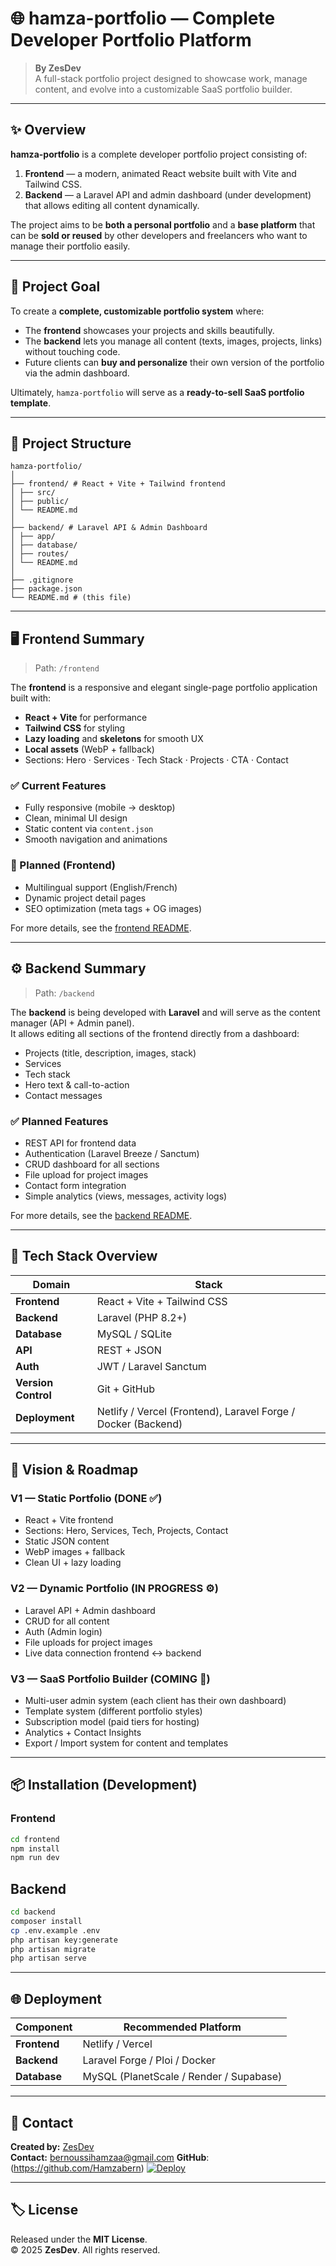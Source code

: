 # 🌐 hamza-portfolio — Complete Developer Portfolio Platform

> **By ZesDev**  
> A full-stack portfolio project designed to showcase work, manage content, and evolve into a customizable SaaS portfolio builder.

---

## ✨ Overview

**hamza-portfolio** is a complete developer portfolio project consisting of:

1. **Frontend** — a modern, animated React website built with Vite and Tailwind CSS.  
2. **Backend** — a Laravel API and admin dashboard (under development) that allows editing all content dynamically.

The project aims to be **both a personal portfolio** and a **base platform** that can be **sold or reused** by other developers and freelancers who want to manage their portfolio easily.

---

## 🎯 Project Goal

To create a **complete, customizable portfolio system** where:
- The **frontend** showcases your projects and skills beautifully.
- The **backend** lets you manage all content (texts, images, projects, links) without touching code.
- Future clients can **buy and personalize** their own version of the portfolio via the admin dashboard.

Ultimately, `hamza-portfolio` will serve as a **ready-to-sell SaaS portfolio template**.

---

## 🧩 Project Structure
```
hamza-portfolio/
│
├── frontend/ # React + Vite + Tailwind frontend
│ ├── src/
│ ├── public/
│ └── README.md
│
├── backend/ # Laravel API & Admin Dashboard
│ ├── app/
│ ├── database/
│ ├── routes/
│ └── README.md
│
├── .gitignore
├── package.json
└── README.md # (this file)
```
---

## 🖥️ Frontend Summary

> Path: `/frontend`

The **frontend** is a responsive and elegant single-page portfolio application built with:
- **React + Vite** for performance
- **Tailwind CSS** for styling
- **Lazy loading** and **skeletons** for smooth UX
- **Local assets** (WebP + fallback)
- Sections: Hero · Services · Tech Stack · Projects · CTA · Contact

### ✅ Current Features
- Fully responsive (mobile → desktop)
- Clean, minimal UI design
- Static content via `content.json`
- Smooth navigation and animations

### 🔮 Planned (Frontend)
- Multilingual support (English/French)
- Dynamic project detail pages
- SEO optimization (meta tags + OG images)

For more details, see the [frontend README](./frontend/README.md).

---

## ⚙️ Backend Summary

> Path: `/backend`

The **backend** is being developed with **Laravel** and will serve as the content manager (API + Admin panel).  
It allows editing all sections of the frontend directly from a dashboard:
- Projects (title, description, images, stack)
- Services
- Tech stack
- Hero text & call-to-action
- Contact messages

### ✅ Planned Features
- REST API for frontend data
- Authentication (Laravel Breeze / Sanctum)
- CRUD dashboard for all sections
- File upload for project images
- Contact form integration
- Simple analytics (views, messages, activity logs)

For more details, see the [backend README](./backend/README.md).

---

## 🧱 Tech Stack Overview

| Domain | Stack |
|--------|-------|
| **Frontend** | React + Vite + Tailwind CSS |
| **Backend** | Laravel (PHP 8.2+) |
| **Database** | MySQL / SQLite |
| **API** | REST + JSON |
| **Auth** | JWT / Laravel Sanctum |
| **Version Control** | Git + GitHub |
| **Deployment** | Netlify / Vercel (Frontend), Laravel Forge / Docker (Backend) |

---

## 🚀 Vision & Roadmap

### **V1 — Static Portfolio (DONE ✅)**
- React + Vite frontend  
- Sections: Hero, Services, Tech, Projects, Contact  
- Static JSON content  
- WebP images + fallback  
- Clean UI + lazy loading  

### **V2 — Dynamic Portfolio (IN PROGRESS ⚙️)**
- Laravel API + Admin dashboard  
- CRUD for all content  
- Auth (Admin login)  
- File uploads for project images  
- Live data connection frontend ↔ backend  

### **V3 — SaaS Portfolio Builder (COMING 💎)**
- Multi-user admin system (each client has their own dashboard)  
- Template system (different portfolio styles)  
- Subscription model (paid tiers for hosting)  
- Analytics + Contact Insights  
- Export / Import system for content and templates  

---

## 📦 Installation (Development)

### Frontend
```bash
cd frontend
npm install
npm run dev
```
## Backend
```bash
cd backend
composer install
cp .env.example .env
php artisan key:generate
php artisan migrate
php artisan serve
```
---
## 🌐 Deployment
| Component | Recommended Platform |
|------|-------------|
| **Frontend** | Netlify / Vercel |
| **Backend** |	Laravel Forge / Ploi / Docker |
| **Database** | MySQL (PlanetScale / Render / Supabase) |

---

## 💬 Contact

**Created by:** [ZesDev](https://github.com/Hamzabern)  
**Contact:** bernoussihamzaa@gmail.com
**GitHub**: (https://github.com/Hamzabern)
[![Deploy](https://img.shields.io/badge/Live-Demo-blue)](https://hamzabern.github.io/hamza-portfolio/)

---

## 🏷️ License
Released under the **MIT License**.  
© 2025 **ZesDev**. All rights reserved.
